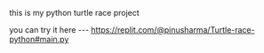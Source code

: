 this is my python turtle race project

you can try it here --- https://replit.com/@pinusharma/Turtle-race-python#main.py
